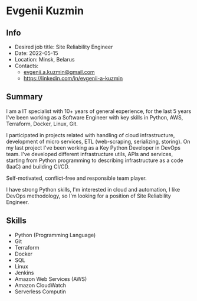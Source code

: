 # Evgenii Kuzmin

## Info
- Desired job title: Site Reliability Engineer
- Date: 2022-05-15
- Location: Minsk, Belarus
- Contacts:
    * evgenii.a.kuzmin@gmail.com
    * https://linkedin.com/in/evgenii-a-kuzmin

## Summary
I am a IT specialist with 10+ years of general experience, for the last 5 years I've been working as a Software Engineer with key skills in Python, AWS, Terraform, Docker, Linux, Git.

I participated in projects related with handling of cloud infrastructure, development of micro services, ETL (web-scraping, serializing, storing). On my last project I've been working as a Key Python Developer in DevOps team. I've developed different infrastructure utils, APIs and services, starting from Python programming to describing infrastructure as a code (IaaC) and building CI/CD.

Self-motivated, conflict-free and responsible team player.

I have strong Python skills, I'm interested in cloud and automation, I like DevOps methodology, so I'm looking for a position of Site Reliability Engineer.

## Skills
- Python (Programming Language)
- Git
- Terraform
- Docker
- SQL
- Linux
- Jenkins
- Amazon Web Services (AWS)
- Amazon CloudWatch
- Serverless Computin
